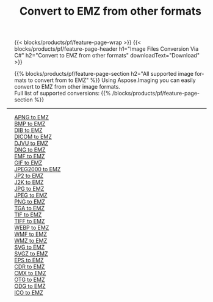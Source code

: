 ﻿---
title: Convert to EMZ from other formats 
weight: 3920
url: /net/conversion/to/emz 
lang: en
langdirlevel: 2
locales: zh-hans,ja,it,ru,de,es,fr,nl,id,lt,pl,pt,vi,tr,ko,zh-hant,ar,hi,th,sv,cs,uk,he
description: Using Aspose.Imaging you can easily convert to EMZ from other formats
---

{{< blocks/products/pf/feature-page-wrap >}}
{{< blocks/products/pf/feature-page-header h1="Image Files Conversion Via C#" h2="Convert to EMZ from other formats" downloadText="Download" >}}


{{% blocks/products/pf/feature-page-section  h2="All supported image formats to convert from to EMZ" %}}
Using Aspose.Imaging you can easily convert to EMZ from other image formats.
<br/>
Full list of supported conversions:
{{% /blocks/products/pf/feature-page-section %}}
<div class="container-fluid productfamilypage bg-gray">
    <div class="convertypes bg-gray agp-content section">
        <div class="container">
		<hr style="margin-left:-20px;"/>
		<div class="row other-converters">
		    <div class='col-md-2 other-converter remove-lp remove-rp'><a href="/imaging/net/conversion/apng-to-emz" >APNG to EMZ</a></div>
<div class='col-md-2 other-converter remove-lp remove-rp'><a href="/imaging/net/conversion/bmp-to-emz" >BMP to EMZ</a></div>
<div class='col-md-2 other-converter remove-lp remove-rp'><a href="/imaging/net/conversion/dib-to-emz" >DIB to EMZ</a></div>
<div class='col-md-2 other-converter remove-lp remove-rp'><a href="/imaging/net/conversion/dicom-to-emz" >DICOM to EMZ</a></div>
<div class='col-md-2 other-converter remove-lp remove-rp'><a href="/imaging/net/conversion/djvu-to-emz" >DJVU to EMZ</a></div>
<div class='col-md-2 other-converter remove-lp remove-rp'><a href="/imaging/net/conversion/dng-to-emz" >DNG to EMZ</a></div>
<div class='col-md-2 other-converter remove-lp remove-rp'><a href="/imaging/net/conversion/emf-to-emz" >EMF to EMZ</a></div>
<div class='col-md-2 other-converter remove-lp remove-rp'><a href="/imaging/net/conversion/gif-to-emz" >GIF to EMZ</a></div>
<div class='col-md-2 other-converter remove-lp remove-rp'><a href="/imaging/net/conversion/jpeg2000-to-emz" >JPEG2000 to EMZ</a></div>
<div class='col-md-2 other-converter remove-lp remove-rp'><a href="/imaging/net/conversion/jp2-to-emz" >JP2 to EMZ</a></div>
<div class='col-md-2 other-converter remove-lp remove-rp'><a href="/imaging/net/conversion/j2k-to-emz" >J2K to EMZ</a></div>
<div class='col-md-2 other-converter remove-lp remove-rp'><a href="/imaging/net/conversion/jpg-to-emz" >JPG to EMZ</a></div>
<div class='col-md-2 other-converter remove-lp remove-rp'><a href="/imaging/net/conversion/jpeg-to-emz" >JPEG to EMZ</a></div>
<div class='col-md-2 other-converter remove-lp remove-rp'><a href="/imaging/net/conversion/png-to-emz" >PNG to EMZ</a></div>
<div class='col-md-2 other-converter remove-lp remove-rp'><a href="/imaging/net/conversion/tga-to-emz" >TGA to EMZ</a></div>
<div class='col-md-2 other-converter remove-lp remove-rp'><a href="/imaging/net/conversion/tif-to-emz" >TIF to EMZ</a></div>
<div class='col-md-2 other-converter remove-lp remove-rp'><a href="/imaging/net/conversion/tiff-to-emz" >TIFF to EMZ</a></div>
<div class='col-md-2 other-converter remove-lp remove-rp'><a href="/imaging/net/conversion/webp-to-emz" >WEBP to EMZ</a></div>
<div class='col-md-2 other-converter remove-lp remove-rp'><a href="/imaging/net/conversion/wmf-to-emz" >WMF to EMZ</a></div>
<div class='col-md-2 other-converter remove-lp remove-rp'><a href="/imaging/net/conversion/wmz-to-emz" >WMZ to EMZ</a></div>
<div class='col-md-2 other-converter remove-lp remove-rp'><a href="/imaging/net/conversion/svg-to-emz" >SVG to EMZ</a></div>
<div class='col-md-2 other-converter remove-lp remove-rp'><a href="/imaging/net/conversion/svgz-to-emz" >SVGZ to EMZ</a></div>
<div class='col-md-2 other-converter remove-lp remove-rp'><a href="/imaging/net/conversion/eps-to-emz" >EPS to EMZ</a></div>
<div class='col-md-2 other-converter remove-lp remove-rp'><a href="/imaging/net/conversion/cdr-to-emz" >CDR to EMZ</a></div>
<div class='col-md-2 other-converter remove-lp remove-rp'><a href="/imaging/net/conversion/cmx-to-emz" >CMX to EMZ</a></div>
<div class='col-md-2 other-converter remove-lp remove-rp'><a href="/imaging/net/conversion/otg-to-emz" >OTG to EMZ</a></div>
<div class='col-md-2 other-converter remove-lp remove-rp'><a href="/imaging/net/conversion/odg-to-emz" >ODG to EMZ</a></div>
<div class='col-md-2 other-converter remove-lp remove-rp'><a href="/imaging/net/conversion/ico-to-emz" >ICO to EMZ</a></div>
                </div>
        </div>
    </div>
</div>
<br/>

